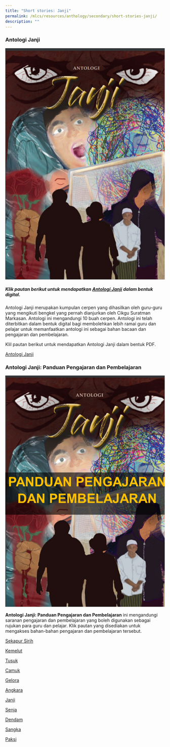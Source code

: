```yaml
---
title: "Short stories: Janji"
permalink: /mlcs/resources/anthology/secondary/short-stories-janji/
description: ""
---
```

### **Antologi Janji**

![Janji Cover](/images/janji-cover.jpeg)

##### Klik pautan berikut untuk mendapatkan [Antologi Janji](https://issuu.com/oxfordgraphic/docs/mlcs-janji-v4-fa) dalam bentuk digital.   

Antologi Janji merupakan kumpulan cerpen yang dihasilkan oleh guru-guru yang mengikuti bengkel yang pernah dianjurkan oleh Cikgu Suratman Markasan. Antologi ini mengandungi 10 buah cerpen. Antologi ini telah diterbitkan dalam bentuk digital bagi membolehkan lebih ramai guru dan pelajar untuk memanfaatkan antologi ini sebagai bahan bacaan dan pengajaran dan pembelajaran.

Klil pautan berikut untuk mendapatkan Antologi Janji dalam bentuk PDF.

[Antologi Janji](https://academyofsingaporeteachers-moe-edu-sg-admin.cwp.sg/docs/librariesprovider6/janji/mlcs-janji-v4.pdf)

### **Antologi Janji: Panduan Pengajaran dan Pembelajaran**

![Cover_PdP_Janji](/images/cover_pdp_janji.png)


**Antologi Janji: Panduan Pengajaran dan Pembelajaran** ini mengandungi saranan pengajaran dan pembelajaran yang boleh digunakan sebagai rujukan para guru dan pelajar. Klik pautan yang disediakan untuk mengakses bahan-bahan pengajaran dan pembelajaran tersebut.

[Sekapur Sirih](/files/0-cover_panduan-pdp_antologi-janji_sekapur-sirih_latest.pdf)

[Kemelut](/files/1-kemelut_noor-ashiking-bahnan_pdp_latest.pdf)

[Tusuk](https://academyofsingaporeteachers-moe-edu-sg-admin.cwp.sg/docs/librariesprovider6/janji/2-tusuk_muhd_rafi_abu_bakar_pdp_latest.pdf)

[Camuk](https://academyofsingaporeteachers-moe-edu-sg-admin.cwp.sg/docs/librariesprovider6/janji/3-camuk_farid_pdp_latest.pdf)

[Gelora](https://academyofsingaporeteachers-moe-edu-sg-admin.cwp.sg/docs/librariesprovider6/janji/4-gelora_noraishah-_pdp_latest.pdf)

[Angkara](https://academyofsingaporeteachers-moe-edu-sg-admin.cwp.sg/docs/librariesprovider6/janji/5-angkara_rahmat-subadah_pdp_latest.pdf)

[Janji](https://academyofsingaporeteachers-moe-edu-sg-admin.cwp.sg/docs/librariesprovider6/janji/6-janji_rashidah_pdp_latest.pdf)

[Senja](https://academyofsingaporeteachers-moe-edu-sg-admin.cwp.sg/docs/librariesprovider6/janji/7-senja_shaheda_pdp_latest.pdf)

[Dendam](https://academyofsingaporeteachers-moe-edu-sg-admin.cwp.sg/docs/librariesprovider6/janji/8-dendam_siti-faridah-omar_pdp_latest.pdf)

[Sangka](https://academyofsingaporeteachers-moe-edu-sg-admin.cwp.sg/docs/librariesprovider6/janji/9-sangka_siti_nurashikin_pdp_latest.pdf)

[Paksi](https://academyofsingaporeteachers-moe-edu-sg-admin.cwp.sg/docs/librariesprovider6/janji/10-paksi-_sri-nabilah_pdp_latest.pdf)